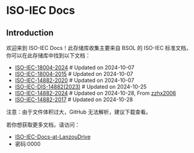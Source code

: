 # ISO-IEC Docs

## Introduction

欢迎来到 ISO-IEC Docs！此存储库收集主要来自 BSOL 的 ISO-IEC 标准文档，你可以在此存储库中找到以下文档：

- [ISO-IEC-18004-2024](https://github.com/github201014/ISO-IEC-Docs/blob/main/18004/2024/BS_ISO_IEC_18004_2024_en-US.pdf)  # Updated on 2024-10-07
- [ISO-IEC-18004-2015](https://github.com/github201014/ISO-IEC-Docs/blob/main/18004/2015/ISO_IEC_18004_2015_en-US.pdf)  # Updated on 2024-10-07
- [ISO-IEC-14882-2020](https://github.com/github201014/ISO-IEC-Docs/blob/main/14882/2020/BS_ISO_IEC_14882_2020.pdf) # Updated on 2024-10-07
- [ISO-IEC-DIS-14882(2023)](https://github.com/github201014/ISO-IEC-Docs/blob/main/14882/DIS2023/ISO_IEC_DIS_14882_2023.07~10_locked.pdf) # Updated on 2024-10-25
- [ISO-IEC-14882-2024](https://github.com/github201014/ISO-IEC-Docs/blob/main/14882/2024/ISO_IEC_14882_2024.pdf) # Updated on 2024-10-28, From [zzhx2006](https://github.com/zzhx2006)
- [ISO-IEC-14882-2017](https://github.com/github201014/ISO-IEC-Docs/blob/main/14882/2017/BS_ISO_IEC_14882_2017%20(No%20Contents)%20.pdf) # Updated on 2024-10-28

注意：由于文件体积过大，GitHub 无法解析，建议下载查看。


若你想获取更多文档，请访问：
* [ISO-IEC-Docs-at-LanzouDrive](https://610402220623.lanzouq.com/b00tay8n1c) 
* 密码:0000














